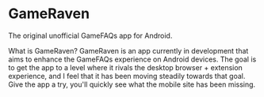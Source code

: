GameRaven
=========

The original unofficial GameFAQs app for Android.

What is GameRaven?
GameRaven is an app currently in development that aims to enhance the GameFAQs experience on Android devices. The goal is to get the app to a level where it rivals the desktop browser + extension experience, and I feel that it has been moving steadily towards that goal. Give the app a try, you'll quickly see what the mobile site has been missing.
